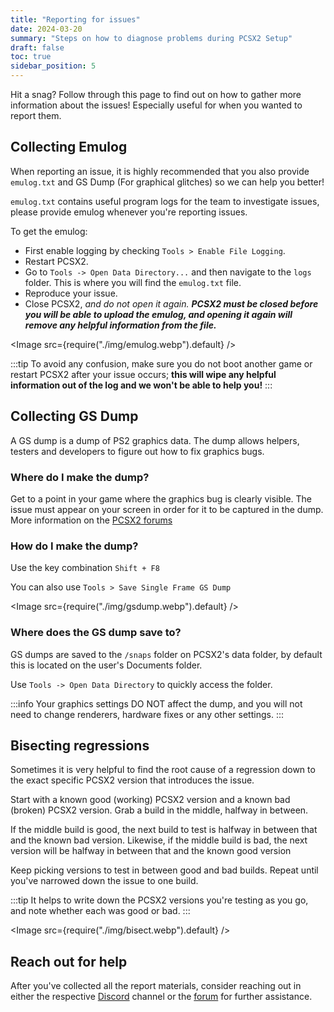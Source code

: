 ```yaml
---
title: "Reporting for issues"
date: 2024-03-20
summary: "Steps on how to diagnose problems during PCSX2 Setup"
draft: false
toc: true
sidebar_position: 5
---
```


Hit a snag? Follow through this page to find out on how to gather more information about the issues! Especially useful for when you wanted to report them.

## Collecting Emulog

When reporting an issue, it is highly recommended that you also provide `emulog.txt` and GS Dump (For graphical glitches) so we can help you better!

`emulog.txt` contains useful program logs for the team to investigate issues, please provide emulog whenever you're reporting issues.

To get the emulog:

- First enable logging by checking `Tools > Enable File Logging`.
- Restart PCSX2.
- Go to `Tools -> Open Data Directory...` and then navigate to the `logs` folder. This is where you will find the `emulog.txt` file.
- Reproduce your issue.
- Close PCSX2, _and do not open it again. **PCSX2 must be closed before you will be able to upload the emulog, and opening it again will remove any helpful information from the file.**_

<Image src={require("./img/emulog.webp").default} />

:::tip
To avoid any confusion, make sure you do not boot another game or restart PCSX2 after your issue occurs; **this will wipe any helpful information out of the log and we won't be able to help you!**
:::

## Collecting GS Dump

A GS dump is a dump of PS2 graphics data. The dump allows helpers, testers and developers to figure out how to fix graphics bugs.

### Where do I make the dump?

Get to a point in your game where the graphics bug is clearly visible. The issue must appear on your screen in order for it to be captured in the dump. More information on the [PCSX2 forums](https://forums.pcsx2.net/Thread-How-to-create-a-proper-GS-dump)

### How do I make the dump?

Use the key combination `Shift + F8`

You can also use `Tools > Save Single Frame GS Dump`

<Image src={require("./img/gsdump.webp").default} />

### Where does the GS dump save to?

GS dumps are saved to the `/snaps` folder on PCSX2's data folder, by default this is located on the user's Documents folder.

Use `Tools -> Open Data Directory` to quickly access the folder.

:::info
Your graphics settings DO NOT affect the dump, and you will not need to change renderers, hardware fixes or any other settings.
:::

## Bisecting regressions

Sometimes it is very helpful to find the root cause of a regression down to the exact specific PCSX2 version that introduces the issue.

Start with a known good (working) PCSX2 version and a known bad (broken) PCSX2 version. Grab a build in the middle, halfway in between.

If the middle build is good, the next build to test is halfway in between that and the known bad version. Likewise, if the middle build is bad, the next version will be halfway in between that and the known good version

Keep picking versions to test in between good and bad builds. Repeat until you've narrowed down the issue to one build.

:::tip
It helps to write down the PCSX2 versions you're testing as you go, and note whether each was good or bad.
:::

<Image src={require("./img/bisect.webp").default} />

## Reach out for help

After you've collected all the report materials, consider reaching out in either the respective [Discord](https://discord.com/invite/TCz3t9k) channel or the [forum](https://forums.pcsx2.net/) for further assistance.
